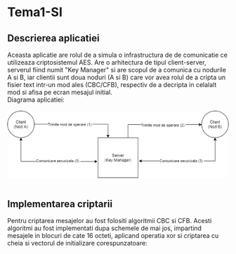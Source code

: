# Tema1-SI
## Descrierea aplicatiei
  Aceasta aplicatie are rolul de a simula o infrastructura de de comunicatie ce utilizeaza criptosistemul AES. Are o arhitectura de tipul client-server, serverul fiind numit "Key Manager" si are scopul de a comunica cu nodurile A si B, iar clientii sunt doua noduri (A si B) care vor avea rolul de a cripta un fisier text intr-un mod ales (CBC/CFB), respectiv de a decripta in celalalt mod si afisa pe ecran mesajul initial.</br>
  Diagrama aplicatiei:</br></br>
<img align="center" src="diagrama.png">
</br></br>

## Implementarea criptarii
  Pentru criptarea mesajelor au fost folositi algoritmii CBC si CFB. Acesti algoritmi au fost implementati dupa schemele de mai jos, impartind mesajele in blocuri de cate 16 octeti, aplicand operatia xor si criptarea cu cheia si vectorul de initializare corespunzatoare:
